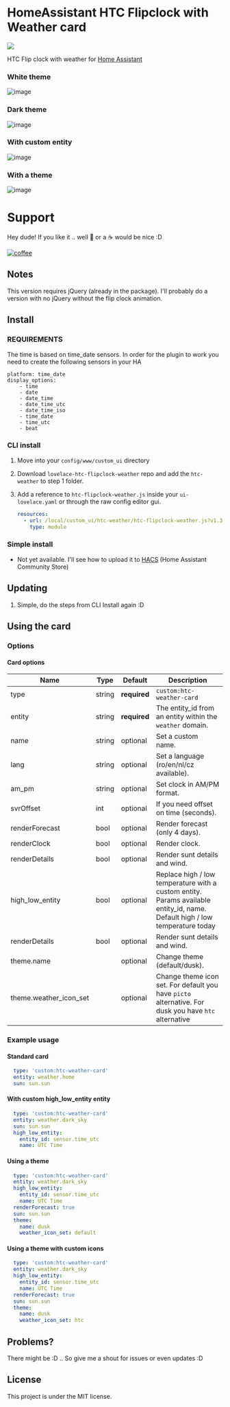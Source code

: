 # HomeAssistant HTC Flipclock with Weather card
[![](https://img.shields.io/github/release/ibBogdan/htc-hassio-weather-card.svg?style=flat-square)](https://github.com/FGOD1983/htc-clock-card/releases/latest)

HTC Flip clock with weather for [Home Assistant](https://github.com/home-assistant/home-assistant)

### White theme
![image](https://user-images.githubusercontent.com/12171894/78888654-bfba4880-7a6a-11ea-9248-31db9ed43255.png)
### Dark theme
![image](https://user-images.githubusercontent.com/12171894/78888854-2b9cb100-7a6b-11ea-908a-949fbc2dd867.png)
### With custom entity
![image](https://user-images.githubusercontent.com/12171894/78868363-7ad2e980-7a4b-11ea-8d70-e10dd342c715.png)
### With a theme
![image](https://user-images.githubusercontent.com/12171894/96269414-02894a00-0fd3-11eb-9d23-37402ad2de36.png)

# Support
Hey dude! If you like it .. well :beers: or a :coffee: would be nice :D

[![coffee](https://www.buymeacoffee.com/assets/img/custom_images/black_img.png)](https://www.buymeacoffee.com/fhc0C7A)

## Notes
This version requires jQuery (already in the package). I'll probably do a version with no jQuery without the flip clock animation. 

## Install

### REQUIREMENTS
The time is based on time_date sensors. In order for the plugin to work you need to create the following sensors in your HA
```
platform: time_date
display_options:
    - time
    - date
    - date_time
    - date_time_utc
    - date_time_iso
    - time_date
    - time_utc
    - beat
```

### CLI install

1. Move into your `config/www/custom_ui` directory

2. Download `lovelace-htc-flipclock-weather` repo and add the `htc-weather` to step 1 folder. 

3. Add a reference to `htc-flipclock-weather.js` inside your `ui-lovelace.yaml` or through the raw config editor gui.

    ```yaml
    resources:
      - url: /local/custom_ui/htc-weather/htc-flipclock-weather.js?v1.3.2
        type: module
    ```


### Simple install
* Not yet available. I'll see how to upload it to [HACS](https://github.com/custom-components/hacs) (Home Assistant Community Store)

## Updating
1. Simple, do the steps from CLI Install again :D

## Using the card

### Options

#### Card options
| Name | Type | Default | Description |
|------|------|---------|-------------|
| type | string | **required** | `custom:htc-weather-card`
| entity | string | **required** | The entity_id from an entity within the `weather` domain.
| name | string | optional | Set a custom name.
| lang | string | optional | Set a language (ro/en/nl/cz available).
| am_pm | string | optional | Set clock in AM/PM format.
| svrOffset | int | optional | If you need offset on time (seconds).
| renderForecast | bool | optional | Render forecast (only 4 days).
| renderClock | bool | optional | Render clock.
| renderDetails | bool | optional | Render sunt details and wind.
| high_low_entity | bool | optional | Replace high / low temperature with a custom entity. Params available entity_id, name. Default high / low temperature today
| renderDetails | bool | optional | Render sunt details and wind.
| theme.name |  | optional | Change theme (default/dusk).
| theme.weather_icon_set |  | optional | Change theme icon set. For default you have `picto` alternative. For dusk you have `htc` alternative

### Example usage

#### Standard card
```yaml
  type: 'custom:htc-weather-card'
  entity: weather.home
  sun: sun.sun
```
#### With custom high_low_entity entity
```yaml
  type: 'custom:htc-weather-card'
  entity: weather.dark_sky
  sun: sun.sun
  high_low_entity:
    entity_id: sensor.time_utc
    name: UTC Time
```
#### Using a theme
```yaml
  type: 'custom:htc-weather-card'
  entity: weather.dark_sky
  high_low_entity:
    entity_id: sensor.time_utc
    name: UTC Time
  renderForecast: true
  sun: sun.sun
  theme:
    name: dusk
    weather_icon_set: default
```
#### Using a theme with custom icons
```yaml
  type: 'custom:htc-weather-card'
  entity: weather.dark_sky
  high_low_entity:
    entity_id: sensor.time_utc
    name: UTC Time
  renderForecast: true
  sun: sun.sun
  theme:
    name: dusk
    weather_icon_set: htc
```
## Problems?
There might be :D .. So give me a shout for issues or even updates :D

## License
This project is under the MIT license.
